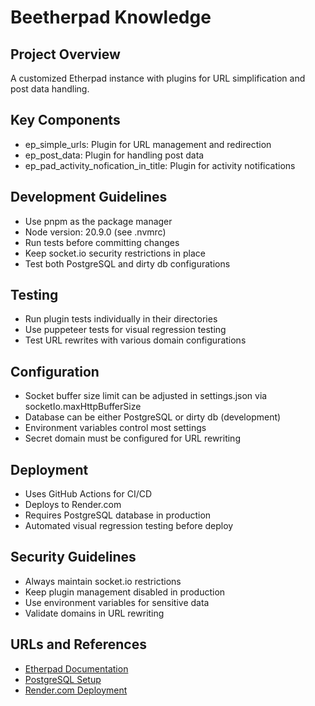 # Beetherpad Knowledge

## Project Overview
A customized Etherpad instance with plugins for URL simplification and post data handling.

## Key Components
- ep_simple_urls: Plugin for URL management and redirection
- ep_post_data: Plugin for handling post data
- ep_pad_activity_nofication_in_title: Plugin for activity notifications

## Development Guidelines
- Use pnpm as the package manager
- Node version: 20.9.0 (see .nvmrc)
- Run tests before committing changes
- Keep socket.io security restrictions in place
- Test both PostgreSQL and dirty db configurations

## Testing
- Run plugin tests individually in their directories
- Use puppeteer tests for visual regression testing
- Test URL rewrites with various domain configurations

## Configuration
- Socket buffer size limit can be adjusted in settings.json via socketIo.maxHttpBufferSize
- Database can be either PostgreSQL or dirty db (development)
- Environment variables control most settings
- Secret domain must be configured for URL rewriting

## Deployment
- Uses GitHub Actions for CI/CD
- Deploys to Render.com
- Requires PostgreSQL database in production
- Automated visual regression testing before deploy

## Security Guidelines
- Always maintain socket.io restrictions
- Keep plugin management disabled in production
- Use environment variables for sensitive data
- Validate domains in URL rewriting

## URLs and References
- [Etherpad Documentation](https://etherpad.org/doc/latest/)
- [PostgreSQL Setup](https://www.postgresql.org/docs/current/admin.html)
- [Render.com Deployment](https://render.com/docs)
